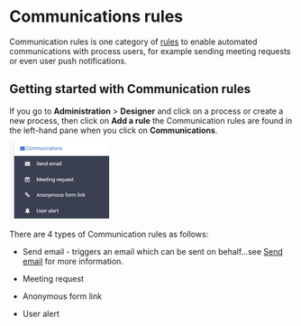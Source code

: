 # Communications rules

Communication rules is one category of [rules](rules/Readme.md) to enable automated communications with process users, for example sending meeting requests or even user push notifications. 



## Getting started with Communication rules ##

If you go to **Administration** > **Designer** and click on a process or create a new process, then click on **Add a rule** the Communication rules are found in the left-hand pane when you click on **Communications**.

![Communication rules](images/communications.png)



There are 4 types of Communication rules as follows:

- Send email - triggers an email which can be sent on behalf...see [Send email](send_email.md) for more information.

- Meeting request

- Anonymous form link

- User alert

  

